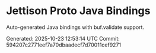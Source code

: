 # Jettison Proto Java Bindings

Auto-generated Java bindings with buf.validate support.

Generated: 2025-10-23 12:53:14 UTC
Commit: 594207c2771eef7a70dbaadecf7d70011cef9271
